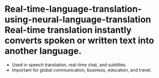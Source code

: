 # Real-time-language-translation-using-neural-language-translation Real-time translation instantly converts spoken or written text into another language.
- Used in speech translation, real-time chat, and subtitles.
- Important for global communication, business, education, and travel.

